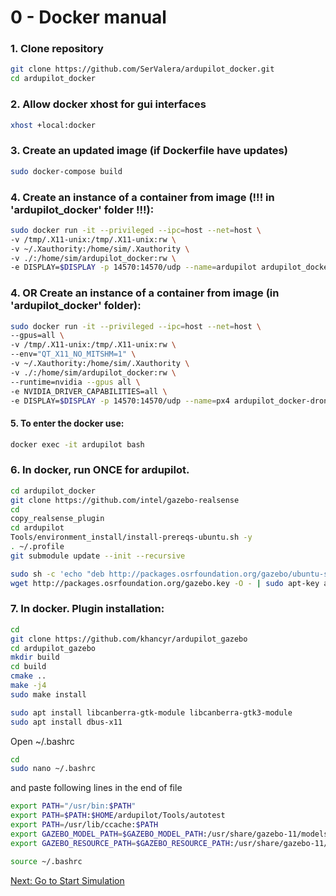 # 0 - Docker manual

### 1. Clone repository
```bash
git clone https://github.com/SerValera/ardupilot_docker.git
cd ardupilot_docker
```

### 2. Allow docker xhost for gui interfaces
``` bash
xhost +local:docker
```

### 3. Create an updated image (if Dockerfile have updates)

```bash
sudo docker-compose build
```

### 4. Create an instance of a container from image (!!! in 'ardupilot_docker' folder !!!):
``` bash
sudo docker run -it --privileged --ipc=host --net=host \
-v /tmp/.X11-unix:/tmp/.X11-unix:rw \
-v ~/.Xauthority:/home/sim/.Xauthority \
-v ./:/home/sim/ardupilot_docker:rw \
-e DISPLAY=$DISPLAY -p 14570:14570/udp --name=ardupilot ardupilot_docker-drone_sim:latest bash
```


### 4. OR Create an instance of a container from image (in 'ardupilot_docker' folder):
``` bash
sudo docker run -it --privileged --ipc=host --net=host \
--gpus=all \
-v /tmp/.X11-unix:/tmp/.X11-unix:rw \
--env="QT_X11_NO_MITSHM=1" \
-v ~/.Xauthority:/home/sim/.Xauthority \
-v ./:/home/sim/ardupilot_docker:rw \
--runtime=nvidia --gpus all \
-e NVIDIA_DRIVER_CAPABILITIES=all \
-e DISPLAY=$DISPLAY -p 14570:14570/udp --name=px4 ardupilot_docker-drone_sim:latest bash
```

#### 5. To enter the docker use:
``` bash
docker exec -it ardupilot bash
```

### 6. In docker, run ONCE for ardupilot.
``` bash
cd ardupilot_docker
git clone https://github.com/intel/gazebo-realsense
cd 
copy_realsense_plugin
cd ardupilot
Tools/environment_install/install-prereqs-ubuntu.sh -y
. ~/.profile
git submodule update --init --recursive
```

``` bash
sudo sh -c 'echo "deb http://packages.osrfoundation.org/gazebo/ubuntu-stable `lsb_release -cs` main" > /etc/apt/sources.list.d/gazebo-stable.list'
wget http://packages.osrfoundation.org/gazebo.key -O - | sudo apt-key add -
```


### 7. In docker. Plugin installation:
``` bash
cd
git clone https://github.com/khancyr/ardupilot_gazebo
cd ardupilot_gazebo
mkdir build
cd build
cmake ..
make -j4
sudo make install
```

``` bash
sudo apt install libcanberra-gtk-module libcanberra-gtk3-module
sudo apt install dbus-x11
```

Open ~/.bashrc

``` bash
cd 
sudo nano ~/.bashrc
```

and paste following lines in the end of file

``` bash
export PATH="/usr/bin:$PATH"
export PATH=$PATH:$HOME/ardupilot/Tools/autotest
export PATH=/usr/lib/ccache:$PATH
export GAZEBO_MODEL_PATH=$GAZEBO_MODEL_PATH:/usr/share/gazebo-11/models
export GAZEBO_RESOURCE_PATH=$GAZEBO_RESOURCE_PATH:/usr/share/gazebo-11/worlds
```

``` bash
source ~/.bashrc
```

[Next: Go to Start Simulation](1_sessions.md)